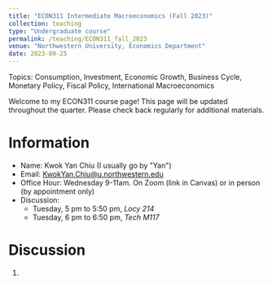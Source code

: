 ```yaml
---
title: "ECON311 Intermediate Macroeconomics (Fall 2023)"
collection: teaching
type: "Undergraduate course"
permalink: /teaching/ECON311_fall_2023
venue: "Northwestern University, Economics Department"
date: 2023-09-25
---
```


Topics: Consumption, Investment, Economic Growth, Business Cycle, Monetary Policy, Fiscal Policy, International Macroeconomics 

Welcome to my ECON311 course page! This page will be updated throughout the quarter. Please check back regularly for additional materials.

Information
======

- Name: Kwok Yan Chiu (I usually go by "Yan")
- Email: KwokYan.Chiu@u.northwestern.edu
- Office Hour: Wednesday 9-11am. On Zoom (link in Canvas) or in person (by appointment only)
- Discussion:
    - Tuesday, 5 pm to 5:50 pm, *Locy 214*
    - Tuesday, 6 pm to 6:50 pm, *Tech M117*

Discussion
======

1. 
